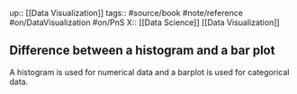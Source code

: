 up:: [[Data Visualization]]
tags:: #source/book #note/reference #on/DataVisualization #on/PnS 
X:: [[Data Science]] [[Data Visualization]]

## Difference between a histogram and a bar plot

A histogram is used for numerical data and a barplot is used for categorical data.